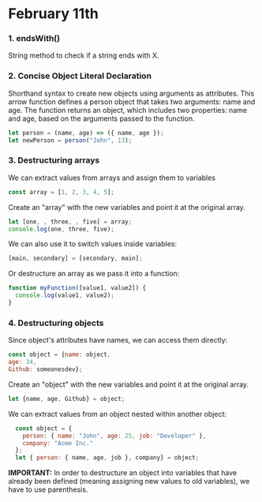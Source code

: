 # February 11th

### 1. endsWith()

String method to check if a string ends with X.

### 2. Concise Object Literal Declaration

Shorthand syntax to create new objects using arguments as attributes. This arrow function defines a person object that takes two arguments: name and age. The function returns an object, which includes two properties: name and age, based on the arguments passed to the function.

```javascript
let person = (name, age) => ({ name, age });
let newPerson = person("John", 13);
```
### 3. Destructuring arrays

We can extract values from arrays and assign them to variables

``` javascript
const array = [1, 2, 3, 4, 5];
```

Create an "array" with the new variables and point it at the original array.

```javascript
let [one, , three, , five] = array;
console.log(one, three, five);
```

We can also use it to switch values inside variables:

```javascript
[main, secondary] = [secondary, main];
```

Or destructure an array as we pass it into a function:
```javascript
function myFunction([value1, value2]) {
  console.log(value1, value2);
}
```

### 4. Destructuring objects

Since object's attributes have names, we can access them directly:

``` javascript
const object = {name: object,
age: 34,
Github: someonesdev};
```

Create an "object" with the new variables and point it at the original array.

```javascript
let {name, age, Github} = object;
```

We can extract values from an object nested within another object:

```javascript
  const object = {
    person: { name: "John", age: 25, job: "Developer" },
    company: "Acme Inc."
  };
  let { person: { name, age, job }, company} = object;
```

<strong>IMPORTANT:</strong> In order to destructure an object into variables that have already been defined (meaning assigning new values to old variables), we have to use parenthesis.
